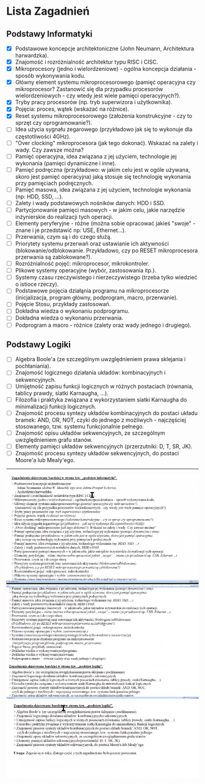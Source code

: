 # **Lista Zagadnień**

## **Podstawy Informatyki**

-   [x] Podstawowe koncepcje architektoniczne (John Neumann, Architektura harwardzka).
-   [x] Znajomość i rozróżnialność architektur typu RISC i CISC.
-   [x] Mikroprocesory (jedno i wielordzeniowe) - ogólna koncepcja działania - sposób wykonywania kodu.
-   [x] Główny element systemu mikroprocesorowego (pamięć operacyjna czy mikroprocesor? Zastanowić się dla przypadku procesorów wielordzeniowych - czy wtedy jest wiele pamięci operacyjnych?).
-   [x] Tryby pracy procesorów (np. tryb superwizora i użytkownika).
-   [x] Pojęcia: proces, wątek (wskazać na różnice).
-   [x] Reset systemu mikroprocesorowego (założenia konstrukcyjne - czy to sprzęt czy oprogramowanie?).
-   [ ] Idea użycia sygnału zegarowego (przykładowo jak się to wykonuje dla częstotliwości 4GHz).
-   [ ] "Over clocking" mikroprocesora (jak tego dokonać). Wskazać na zalety i wady. Czy zawsze można?
-   [ ] Pamięć operacyjna, idea związana z jej użyciem, technologie jej wykonania (pamięci dynamiczne i inne).
-   [ ] Pamięć podręczna (przykładowo: w jakim celu jest w ogóle używana, skoro jest pamięć operacyjna) jaką stosuje się technologię wykonania przy pamięciach podręcznych.
-   [ ] Pamięć masowa, idea związana z jej użyciem, technologie wykonania (np: HDD, SSD, ...).
-   [ ] Zalety i wady podstawowych nośników danych: HDD i SSD.
-   [ ] Partycjonowanie pamięci masowych - w jakim celu, jakie narzędzie inżynierskie do realizacji tych operacji.
-   [ ] Elementy peryferyjne - różne (można sobie opracować jakieś "swoje" - znane i je przedstawić np: USE, Ethernet...).
-   [ ] Przerwania, czym są i do czego służą.
-   [ ] Priorytety systemu przerwań oraz ustawianie ich aktywności (blokowanie/odblokowanie. Przykładowo, czy po RESET mikroprocesora przerwania są zablokowane?).
-   [ ] Rozróżnialność pojęć: mikroprocesor, mikrokontroler.
-   [ ] Plikowe systemy operacyjne (wybór, zastosowania itp.).
-   [ ] Systemy czasu rzeczywistego i nierzeczywistego (trzeba tylko wiedzieć o istioce rzeczy).
-   [ ] Podstawowe pojęcia działąnia programu na mikroprocesorze (inicjalizacja, program główny, podprogram, macro, przerwanie).
-   [ ] Pojęcie Stosu, przykłady zastosowań.
-   [ ] Dokładna wiedza o wykonaniu podprogramu.
-   [ ] Dokładna wiedza o wykonaniu przerwania.
-   [ ] Podprogram a macro - różnice (zalety oraz wady jednego i drugiego).

## **Podstawy Logiki**

-   [ ] Algebra Boole'a (ze szczególnym uwzględnieniem prawa sklejania i pochłaniania).
-   [ ] Znajomość logicznego działania układów: kombinacyjnych i sekwencyjnych.
-   [ ] Umijętność zapisu funkcji logicznych w różnych postaciach (równania, tablicy prawdy, siatki Karnaugha, ...).
-   [ ] Filozofia i praktyka związana z wykorzystaniem siatki Karnaugha do minimalizacji funkcji logicznych.
-   [ ] Znajomość procesu syntezy układów kombinacyjnych do postaci układu bramek: AND, OR, NOT, czyki do jednego z możliwych - najczęściej stosowanego, tzw. systemu funkcjonalnie pełnego.
-   [ ] Znajomość opisu układów sekwencyjnych, ze szczególnym uwzględnieniem grafu stanów.
-   [ ] Elementy pamięci układów sekwencyjnych (przerzutniki: D, T, SR, JK).
-   [ ] Znajomość procesu syntezy układów sekwencyjnych, do postaci Moore'a lub Mealy'ego.

---

![part one](./part-1.png)
![part two](./part-2.png)
![part three](./part-3.png)
